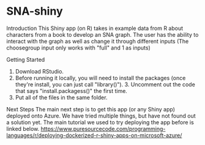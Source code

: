 # SNA-shiny
Introduction
This Shiny app (on R) takes in example data from R about characters from a book to develop an SNA graph. The user has the ability to interact with the graph as well as change it through different inputs (The choosegroup input only works with "full" and 1 as inputs)

Getting Started
1. Download RStudio.
2. Before running it locally, you will need to install the packages (once they're install, you can just call "library()"). 3. Uncomment out the code that says "install.packagess()" the first time.
4. Put all of the files in the same folder.

Next Steps
The main next step is to get this app (or any Shiny app) deployed onto Azure. We have tried multiple things, but have not found out a solution yet. The main tutorial we used to try deploying the app before is linked below. https://www.puresourcecode.com/programming-languages/r/deploying-dockerized-r-shiny-apps-on-microsoft-azure/ 
